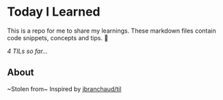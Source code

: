 # Today I Learned
This is a repo for me to share my learnings. These markdown files contain code snippets, concepts and tips. 🧠

_4 TILs so far..._

## About
~Stolen from~ Inspired by [jbranchaud/til](https://github.com/jbranchaud/til)
